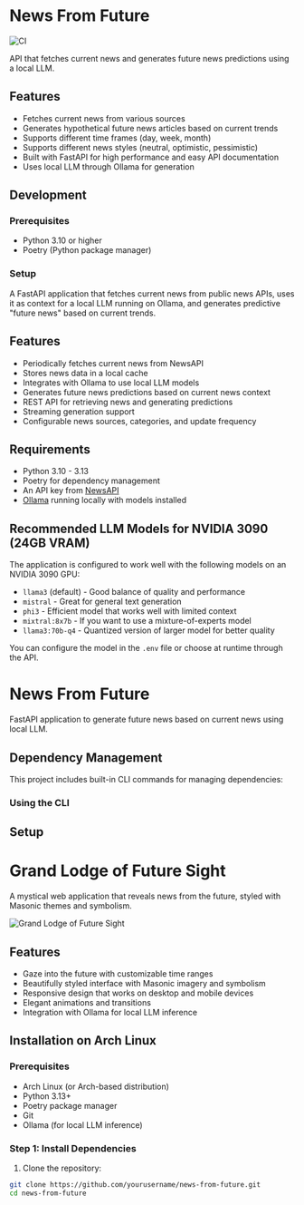# News From Future

![CI](https://github.com/user/news_from_future/actions/workflows/ci.yml/badge.svg)

API that fetches current news and generates future news predictions using a local LLM.

## Features

- Fetches current news from various sources
- Generates hypothetical future news articles based on current trends
- Supports different time frames (day, week, month)
- Supports different news styles (neutral, optimistic, pessimistic)
- Built with FastAPI for high performance and easy API documentation
- Uses local LLM through Ollama for generation

## Development

### Prerequisites

- Python 3.10 or higher
- Poetry (Python package manager)

### Setup
A FastAPI application that fetches current news from public news APIs, uses it as context for a local LLM running on Ollama, and generates predictive "future news" based on current trends.

## Features

- Periodically fetches current news from NewsAPI
- Stores news data in a local cache
- Integrates with Ollama to use local LLM models
- Generates future news predictions based on current news context
- REST API for retrieving news and generating predictions
- Streaming generation support
- Configurable news sources, categories, and update frequency

## Requirements

- Python 3.10 - 3.13
- Poetry for dependency management
- An API key from [NewsAPI](https://newsapi.org/)
- [Ollama](https://ollama.ai/) running locally with models installed

## Recommended LLM Models for NVIDIA 3090 (24GB VRAM)

The application is configured to work well with the following models on an NVIDIA 3090 GPU:

- `llama3` (default) - Good balance of quality and performance
- `mistral` - Great for general text generation
- `phi3` - Efficient model that works well with limited context
- `mixtral:8x7b` - If you want to use a mixture-of-experts model
- `llama3:70b-q4` - Quantized version of larger model for better quality

You can configure the model in the `.env` file or choose at runtime through the API.
# News From Future

FastAPI application to generate future news based on current news using local LLM.

## Dependency Management

This project includes built-in CLI commands for managing dependencies:

### Using the CLI
## Setup
# Grand Lodge of Future Sight

A mystical web application that reveals news from the future, styled with Masonic themes and symbolism.

![Grand Lodge of Future Sight](static/images/screenshot.png)

## Features

- Gaze into the future with customizable time ranges
- Beautifully styled interface with Masonic imagery and symbolism
- Responsive design that works on desktop and mobile devices
- Elegant animations and transitions
- Integration with Ollama for local LLM inference

## Installation on Arch Linux

### Prerequisites

- Arch Linux (or Arch-based distribution)
- Python 3.13+
- Poetry package manager
- Git
- Ollama (for local LLM inference)

### Step 1: Install Dependencies
1. Clone the repository:

```bash
git clone https://github.com/yourusername/news-from-future.git
cd news-from-future

